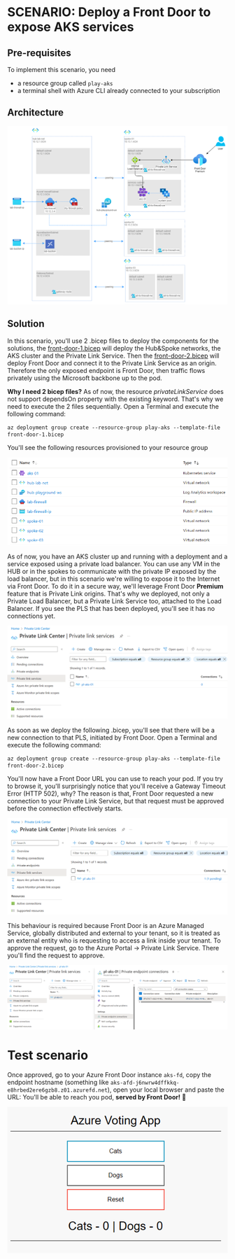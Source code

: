 # SCENARIO: Deploy a Front Door to expose AKS services

## Pre-requisites

To implement this scenario, you need 
* a resource group called `play-aks`
* a terminal shell with Azure CLI already connected to your subscription

## Architecture

![architecture](../images/front-door/front-door.png)

## Solution

In this scenario, you'll use 2 .bicep files to deploy the components for the solutions, the [front-door-1.bicep](../front-door/front-door-1.bicep) will deploy the Hub&Spoke networks, the AKS cluster and the Private Link Service. Then the [front-door-2.bicep](../front-door/front-door-2.bicep) will deploy Front Door and connect it to the Private Link Service as an origin.
Therefore the only exposed endpoint is Front Door, then traffic flows privately using the Microsoft backbone up to the pod.

**Why I need 2 bicep files?**
As of now, the resource _privateLinkService_ does not support dependsOn property with the existing keyword. That's why we need to execute the 2 files sequentially.
Open a Terminal and execute the following command:

```
az deployment group create --resource-group play-aks --template-file front-door-1.bicep
```

You'll see the following resources provisioned to your resource group

![resources](../images/front-door/resources.png)

As of now, you have an AKS cluster up and running with a deployment and a service exposed using a private load balancer.
You can use any VM in the HUB or in the spokes to communicate with the private IP exposed by the load balancer, but in this scenario we're willing to expose it to the Internet via Front Door.
To do it in a secure way, we'll leverage Front Door **Premium** feature that is Private Link origins. That's why we deployed, not only a Private Load Balancer, but a Private Link Service too, attached to the Load Balancer.
If you see the PLS that has been deployed, you'll see it has no connections yet.

![pls-unconnected](../images/front-door/pls-unconnected.png)

As soon as we deploy the following .bicep, you'll see that there will be a new connection to that PLS, initiated by Front Door.
Open a Terminal and execute the following command:

```
az deployment group create --resource-group play-aks --template-file front-door-2.bicep
```
You'll now have a Front Door URL you can use to reach your pod. If you try to browse it, you'll surprisingly notice that you'll receive a Gateway Timeout Error (HTTP 502), why?
The reason is that, Front Door requested a new connection to your Private Link Service, but that request must be approved before the connection effectively starts.

![pls-unapproved](../images/front-door/pls-unapproved.png)

This behaviour is required because Front Door is an Azure Managed Service, globally distributed and external to your tenant, so it is treated as an external entity who is requesting to access a link inside your tenant.
To approve the request, go to the Azure Portal -> Private Link Service. There you'll find the request to approve.

![approve-pls](../images/front-door/approve-pls.png)

# Test scenario

Once approved, go to your Azure Front Door instance `aks-fd`, copy the endpoint hostname (something like `aks-afd-j6nwrw4dffkkq-e8hrbed2ere6gzb8.z01.azurefd.net`), open your local browser and paste the URL: You'll be able to reach you pod, **served by Front Door!** 🎉

![result](../images/front-door/result.png)
